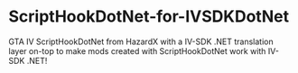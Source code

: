 # ScriptHookDotNet-for-IVSDKDotNet
GTA IV ScriptHookDotNet from HazardX with a IV-SDK .NET translation layer on-top to make mods created with ScriptHookDotNet work with IV-SDK .NET!

